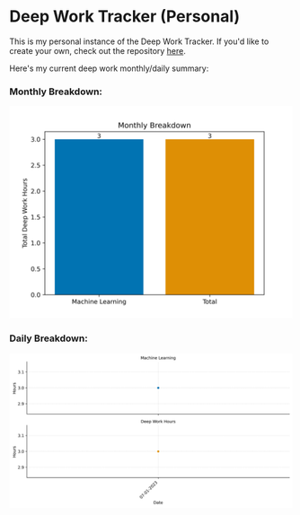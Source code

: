 # Deep Work Tracker (Personal)

This is my personal instance of the Deep Work Tracker. If you'd like to create your own, check out the repository [here](https://github.com/BMCARDONA/deep_work_tracker).

Here's my current deep work monthly/daily summary: 

 ### Monthly Breakdown: 
![Bar Chart](July_2023/figures/monthly_breakdown.png) 

 ### Daily Breakdown: 
![Facet Plot](July_2023/figures/daily_breakdown.png) 